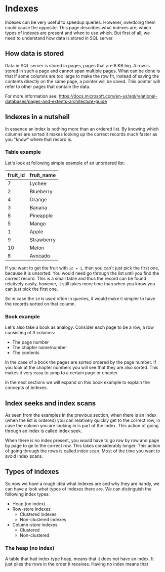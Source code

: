 # Indexes
Indexes can be very useful to speedup queries. However, overdoing them could cause the opposite.
This page describes what indexes are, which types of indexes are present and when to use which.
But first of all, we need to understand how data is stored in SQL server.

## How data is stored
Data in SQL server is stored in pages, pages that are 8 KB big. A row is stored in such a page and cannot span
multiple pages. What can be done is that if some columns are too large to make the row fit, instead of saving the
contents directly on the same page, a pointer will be saved. This pointer will refer to other pages that contain the 
data.

For more information see: https://docs.microsoft.com/en-us/sql/relational-databases/pages-and-extents-architecture-guide

## Indexes in a nutshell
In essence an index is nothing more than an ordered list. By knowing which columns are sorted it makes
looking up the correct records much faster as you "know" where that record is.

### Table example
Let's look at following simple example of an unordered list:

| fruit_id  | fruit_name      |
|-----------|-----------------|
| 7         | Lychee          |
| 2         | Blueberry       |
| 4         | Orange          |
| 3         | Banana          |
| 8         | Pineapple       |
| 5         | Mango           |
| 1         | Apple           |
| 9         | Strawberry      |
| 10        | Melon           |
| 6         | Avocado         |

If you want to get the fruit with `id = 1`, then you can't just pick the first one, because it is unsorted. 
You would need go through the list until you find the correct record. This is a small table and thus the record
can be found relatively easily, however, it still takes more time than when you know you can just pick the first one.

So in case the `id` is used often in queries, it would make it simpler to have the records sorted on that column.

### Book example
Let's also take a book as analogy. Consider each page to be a row, a row consisting of 3 columns:

* The page number
* The chapter name/number
* The contents

In the case of a book the pages are sorted ordered by the page number. If you look at the chapter numbers you
will see that they are also sorted. This makes it very easy to jump to a certain page or chapter.

In the next sections we will expand on this book example to explain the concepts of indexes.

## Index seeks and index scans
As seen from the examples in the previous section, when there is an index (when the list is ordered) you can
relatively quickly get to the correct row, in case the column you are looking in is part of the index. This 
action of going through an index is called index seek.

When there is no index present, you would have to go row by row and page by page to ge to the correct row. This 
takes considerably longer. This action of going through the rows is called index scan. Most of the time you want
to avoid index scans.

## Types of indexes
So now we have a rough idea what indexes are and why they are handy, we can have a look what types of indexes there are.
We can distinguish the following index types:

* Heap (no index)
* Row-store indexes
    * Clustered indexes
    * Non-clustered indexes
* Column-store indexes  
    - Clustered
    - Non-clustered

### The heap (no index)
A table that had index type heap, means that it does not have an index. It just piles the rows in the order it 
receives. Having no index means that 
